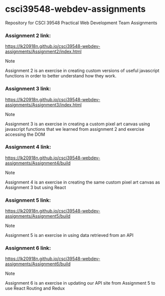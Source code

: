 # csci39548-webdev-assignments

Repository for CSCI 39548 Practical Web Development Team Assignments

### Assignment 2 link:

https://lk20918n.github.io/csci39548-webdev-assignments/Assignment2/index.html

> [!NOTE]
> Assignment 2 is an exercise in creating custom versions of useful javascript functions in order to better understand how they work.

### Assignment 3 link:

https://lk20918n.github.io/csci39548-webdev-assignments/Assignment3/index.html

> [!NOTE]
> Assignment 3 is an exercise in creating a custom pixel art canvas using javascript functions that we learned from assignment 2 and exercise accessing the DOM

### Assignment 4 link:

https://lk20918n.github.io/csci39548-webdev-assignments/Assignment4/build

> [!NOTE]
> Assignment 4 is an exercise in creating the same custom pixel art canvas as Assignment 3 but using React

### Assignment 5 link:

https://lk20918n.github.io/csci39548-webdev-assignments/Assignment5/build

> [!NOTE]
> Assignment 5 is an exercise in using data retrieved from an API

### Assignment 6 link:

https://lk20918n.github.io/csci39548-webdev-assignments/Assignment6/build

> [!NOTE]
> Assignment 6 is an exercise in updating our API site from Assignment 5 to use React Routing and Redux
